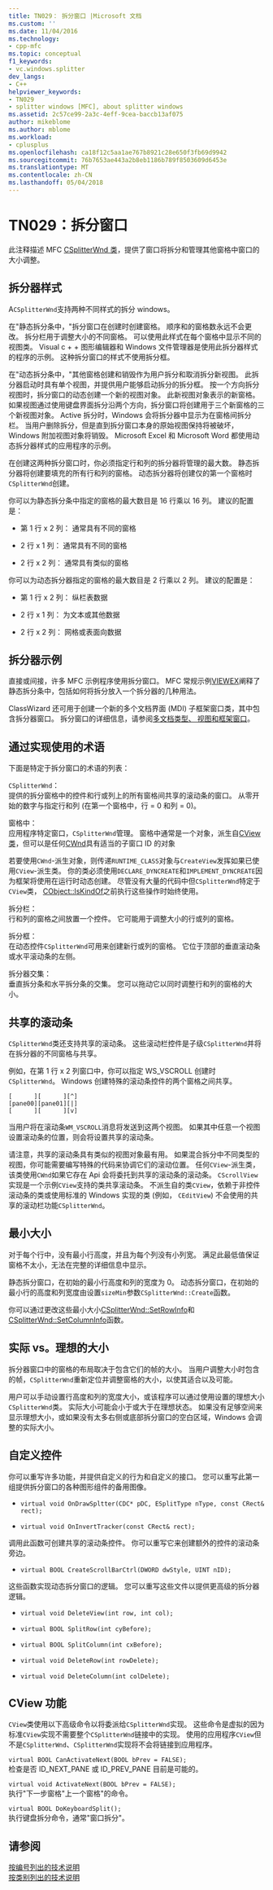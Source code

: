 ```yaml
---
title: TN029： 拆分窗口 |Microsoft 文档
ms.custom: ''
ms.date: 11/04/2016
ms.technology:
- cpp-mfc
ms.topic: conceptual
f1_keywords:
- vc.windows.splitter
dev_langs:
- C++
helpviewer_keywords:
- TN029
- splitter windows [MFC], about splitter windows
ms.assetid: 2c57ce99-2a3c-4eff-9cea-baccb13af075
author: mikeblome
ms.author: mblome
ms.workload:
- cplusplus
ms.openlocfilehash: ca18f12c5aa1ae767b8921c28e650f3fb69d9942
ms.sourcegitcommit: 76b7653ae443a2b8eb1186b789f8503609d6453e
ms.translationtype: MT
ms.contentlocale: zh-CN
ms.lasthandoff: 05/04/2018
---
```

# <a name="tn029-splitter-windows"></a>TN029：拆分窗口
此注释描述 MFC [CSplitterWnd 类](../mfc/reference/csplitterwnd-class.md)，提供了窗口将拆分和管理其他窗格中窗口的大小调整。  
  
## <a name="splitter-styles"></a>拆分器样式  
 A`CSplitterWnd`支持两种不同样式的拆分 windows。  
  
 在"静态拆分条中，"拆分窗口在创建时创建窗格。 顺序和的窗格数永远不会更改。 拆分栏用于调整大小的不同窗格。 可以使用此样式在每个窗格中显示不同的视图类。 Visual c + + 图形编辑器和 Windows 文件管理器是使用此拆分器样式的程序的示例。 这种拆分窗口的样式不使用拆分框。  
  
 在"动态拆分条中，"其他窗格创建和销毁作为用户拆分和取消拆分新视图。 此拆分器启动时具有单个视图，并提供用户能够启动拆分的拆分框。 按一个方向拆分视图时，拆分窗口的动态创建一个新的视图对象。 此新视图对象表示的新窗格。 如果视图通过使用键盘界面拆分沿两个方向，拆分窗口将创建用于三个新窗格的三个新视图对象。 Active 拆分时，Windows 会将拆分器中显示为在窗格间拆分栏。 当用户删除拆分，但是直到拆分窗口本身的原始视图保持将被破坏，Windows 附加视图对象将销毁。 Microsoft Excel 和 Microsoft Word 都使用动态拆分器样式的应用程序的示例。  
  
 在创建这两种拆分窗口时，你必须指定行和列的拆分器将管理的最大数。 静态拆分器将创建要填充的所有行和列的窗格。 动态拆分器将创建仅的第一个窗格时`CSplitterWnd`创建。  
  
 你可以为静态拆分条中指定的窗格的最大数目是 16 行乘以 16 列。 建议的配置是：  
  
-   第 1 行 x 2 列： 通常具有不同的窗格  
  
-   2 行 x 1 列： 通常具有不同的窗格  
  
-   2 行 x 2 列： 通常具有类似的窗格  
  
 你可以为动态拆分器指定的窗格的最大数目是 2 行乘以 2 列。 建议的配置是：  
  
-   第 1 行 x 2 列： 纵栏表数据  
  
-   2 行 x 1 列： 为文本或其他数据  
  
-   2 行 x 2 列： 网格或表面向数据  
  
## <a name="splitter-examples"></a>拆分器示例  
 直接或间接，许多 MFC 示例程序使用拆分窗口。 MFC 常规示例[VIEWEX](../visual-cpp-samples.md)阐释了静态拆分条中，包括如何将拆分放入一个拆分器的几种用法。  
  
 ClassWizard 还可用于创建一个新的多个文档界面 (MDI) 子框架窗口类，其中包含拆分器窗口。 拆分窗口的详细信息，请参阅[多文档类型、 视图和框架窗口](../mfc/multiple-document-types-views-and-frame-windows.md)。  
  
## <a name="terminology-used-by-implementation"></a>通过实现使用的术语  
 下面是特定于拆分窗口的术语的列表：  
  
 `CSplitterWnd`：  
 提供的拆分窗格中的控件和行或列上的所有窗格间共享的滚动条的窗口。 从零开始的数字与指定行和列 (在第一个窗格中，行 = 0 和列 = 0)。  
  
 窗格中：  
 应用程序特定窗口，`CSplitterWnd`管理。 窗格中通常是一个对象，派生自[CView 类](../mfc/reference/cview-class.md)，但可以是任何[CWnd](../mfc/reference/cwnd-class.md)具有适当的子窗口 ID 的对象  
  
 若要使用`CWnd`-派生对象，则传递`RUNTIME_CLASS`对象与`CreateView`发挥如果已使用`CView`-派生类。 你的类必须使用`DECLARE_DYNCREATE`和`IMPLEMENT_DYNCREATE`因为框架将使用在运行时动态创建。 尽管没有大量的代码中但`CSplitterWnd`特定于`CView`类， [CObject::IsKindOf](../mfc/reference/cobject-class.md#iskindof)之前执行这些操作时始终使用。  
  
 拆分栏：  
 行和列的窗格之间放置一个控件。 它可能用于调整大小的行或列的窗格。  
  
 拆分框：  
 在动态控件`CSplitterWnd`可用来创建新行或列的窗格。 它位于顶部的垂直滚动条或水平滚动条的左侧。  
  
 拆分器交集：  
 垂直拆分条和水平拆分条的交集。 您可以拖动它以同时调整行和列的窗格的大小。  
  
## <a name="shared-scroll-bars"></a>共享的滚动条  
 `CSplitterWnd`类还支持共享的滚动条。 这些滚动栏控件是子级`CSplitterWnd`并将在拆分器的不同窗格与共享。  
  
 例如，在第 1 行 x 2 列窗口中，你可以指定 WS_VSCROLL 创建时`CSplitterWnd`。 Windows 创建特殊的滚动条控件的两个窗格之间共享。  
  
```  
[      ][      ][^]  
[pane00][pane01][|]  
[      ][      ][v]  
```  
  
 当用户将在滚动条`WM_VSCROLL`消息将发送到这两个视图。 如果其中任意一个视图设置滚动条的位置，则会将设置共享的滚动条。  
  
 请注意，共享的滚动条具有类似的视图对象最有用。 如果混合拆分中不同类型的视图，你可能需要编写特殊的代码来协调它们的滚动位置。 任何`CView`-派生类，该类使用`CWnd`如果它存在 Api 会将委托到共享的滚动条的滚动条。 `CScrollView`实现是一个示例`CView`支持的类共享滚动条。 不派生自的类`CView`，依赖于非控件滚动条的类或使用标准的 Windows 实现的类 (例如， `CEditView`) 不会使用的共享的滚动栏功能`CSplitterWnd`。  
  
## <a name="minimum-sizes"></a>最小大小  
 对于每个行中，没有最小行高度，并且为每个列没有小列宽。 满足此最低值保证窗格不太小，无法在完整的详细信息中显示。  
  
 静态拆分窗口，在初始的最小行高度和列的宽度为 0。 动态拆分窗口，在初始的最小行的高度和列宽度由设置`sizeMin`参数`CSplitterWnd::Create`函数。  
  
 你可以通过更改这些最小大小[CSplitterWnd::SetRowInfo](../mfc/reference/csplitterwnd-class.md#setrowinfo)和[CSplitterWnd::SetColumnInfo](../mfc/reference/csplitterwnd-class.md#setcolumninfo)函数。  
  
## <a name="actual-vs-ideal-sizes"></a>实际 vs。理想的大小  
 拆分器窗口中的窗格的布局取决于包含它们的帧的大小。 当用户调整大小时包含的帧，`CSplitterWnd`重新定位并调整窗格的大小，以使其适合以及可能。  
  
 用户可以手动设置行高度和列的宽度大小，或该程序可以通过使用设置的理想大小`CSplitterWnd`类。 实际大小可能会小于或大于在理想状态。 如果没有足够空间来显示理想大小，或如果没有太多右侧或底部拆分窗口的空白区域，Windows 会调整的实际大小。  
  
## <a name="custom-controls"></a>自定义控件  
 你可以重写许多功能，并提供自定义的行为和自定义的接口。 您可以重写此第一组提供拆分窗口的各种图形组件的备用图像。  
  
- `virtual void OnDrawSpltter(CDC* pDC, ESplitType nType, const CRect& rect);`  
  
- `virtual void OnInvertTracker(const CRect& rect);`  
  
 调用此函数可创建共享的滚动条控件。 你可以重写它来创建额外的控件的滚动条旁边。  
  
- `virtual BOOL CreateScrollBarCtrl(DWORD dwStyle, UINT nID);`  
  
 这些函数实现动态拆分窗口的逻辑。 您可以重写这些文件以提供更高级的拆分器逻辑。  
  
- `virtual void DeleteView(int row, int col);`  
  
- `virtual BOOL SplitRow(int cyBefore);`  
  
- `virtual BOOL SplitColumn(int cxBefore);`  
  
- `virtual void DeleteRow(int rowDelete);`  
  
- `virtual void DeleteColumn(int colDelete);`  
  
## <a name="cview-functionality"></a>CView 功能  
 `CView`类使用以下高级命令以将委派给`CSplitterWnd`实现。 这些命令是虚拟的因为标准`CView`实现不需要整个`CSplitterWnd`链接中的实现。 使用的应用程序`CView`但不是`CSplitterWnd`、`CSplitterWnd`实现将不会将链接到应用程序。  
  
 `virtual BOOL CanActivateNext(BOOL bPrev = FALSE);`  
 检查是否 ID_NEXT_PANE 或 ID_PREV_PANE 目前是可能的。  
  
 `virtual void ActivateNext(BOOL bPrev = FALSE);`  
 执行"下一步窗格"上一个窗格"的命令。  
  
 `virtual BOOL DoKeyboardSplit();`  
 执行键盘拆分命令，通常"窗口拆分"。  
  
## <a name="see-also"></a>请参阅  
 [按编号列出的技术说明](../mfc/technical-notes-by-number.md)   
 [按类别列出的技术说明](../mfc/technical-notes-by-category.md)

